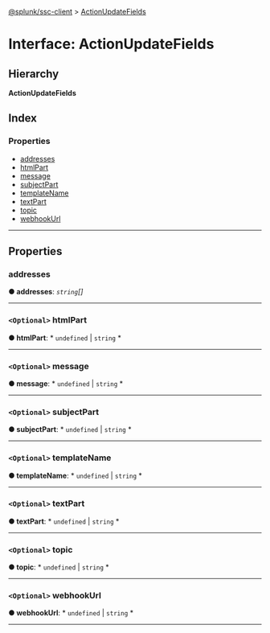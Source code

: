[@splunk/ssc-client](../README.md) > [ActionUpdateFields](../interfaces/actionupdatefields.md)

# Interface: ActionUpdateFields

## Hierarchy

**ActionUpdateFields**

## Index

### Properties

* [addresses](actionupdatefields.md#addresses)
* [htmlPart](actionupdatefields.md#htmlpart)
* [message](actionupdatefields.md#message)
* [subjectPart](actionupdatefields.md#subjectpart)
* [templateName](actionupdatefields.md#templatename)
* [textPart](actionupdatefields.md#textpart)
* [topic](actionupdatefields.md#topic)
* [webhookUrl](actionupdatefields.md#webhookurl)

---

## Properties

<a id="addresses"></a>

###  addresses

**● addresses**: *`string`[]*

___
<a id="htmlpart"></a>

### `<Optional>` htmlPart

**● htmlPart**: * `undefined` &#124; `string`
*

___
<a id="message"></a>

### `<Optional>` message

**● message**: * `undefined` &#124; `string`
*

___
<a id="subjectpart"></a>

### `<Optional>` subjectPart

**● subjectPart**: * `undefined` &#124; `string`
*

___
<a id="templatename"></a>

### `<Optional>` templateName

**● templateName**: * `undefined` &#124; `string`
*

___
<a id="textpart"></a>

### `<Optional>` textPart

**● textPart**: * `undefined` &#124; `string`
*

___
<a id="topic"></a>

### `<Optional>` topic

**● topic**: * `undefined` &#124; `string`
*

___
<a id="webhookurl"></a>

### `<Optional>` webhookUrl

**● webhookUrl**: * `undefined` &#124; `string`
*

___

